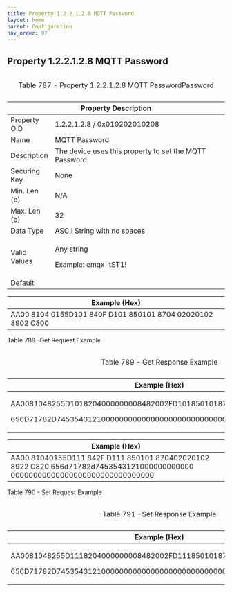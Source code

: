 ```yaml
---
title: Property 1.2.2.1.2.8 MQTT Password
layout: home
parent: Configuration
nav_order: 97
---
```


## Property 1.2.2.1.2.8 MQTT Password

<table>
<caption><p>Table 787 - Property 1.2.2.1.2.8 MQTT
PasswordPassword</p></caption>
<colgroup>
<col style="width: 14%" />
<col style="width: 85%" />
</colgroup>
<thead>
<tr>
<th colspan="2">Property Description</th>
</tr>
</thead>
<tbody>
<tr>
<td>Property OID</td>
<td>1.2.2.1.2.8 / 0x010202010208</td>
</tr>
<tr>
<td>Name</td>
<td>MQTT Password</td>
</tr>
<tr>
<td>Description</td>
<td>The device uses this property to set the MQTT Password.</td>
</tr>
<tr>
<td>Securing Key</td>
<td>None</td>
</tr>
<tr>
<td>Min. Len (b)</td>
<td>N/A</td>
</tr>
<tr>
<td>Max. Len (b)</td>
<td>32</td>
</tr>
<tr>
<td>Data Type</td>
<td>ASCII String with no spaces</td>
</tr>
<tr>
<td>Valid Values</td>
<td><p>Any string</p>
<p>Example: emqx-tST1!</p></td>
</tr>
<tr>
<td>Default</td>
<td></td>
</tr>
</tbody>
</table>

| Example (Hex)                                               |
|-------------------------------------------------------------|
| AA00 8104 0155D101 840F D101 850101 8704 02020102 8902 C800 |

Table 788 -Get Request Example

<table>
<caption><p>Table 789 - Get Response Example</p></caption>
<colgroup>
<col style="width: 100%" />
</colgroup>
<thead>
<tr>
<th>Example (Hex)</th>
</tr>
</thead>
<tbody>
<tr>
<td><p>AA0081048255D1018204000000008482002FD1018501018704020201028922C820</p>
<p>656D71782D745354312100000000000000000000000000000000000000000000</p></td>
</tr>
</tbody>
</table>

| Example (Hex) |
|----|
| AA00 81040155D111 842F D111 850101 870402020102 8922 C820 656d71782d7453543121000000000000 00000000000000000000000000000000 |

Table 790 - Set Request Example

<table>
<caption><p>Table 791 -Set Response Example</p></caption>
<colgroup>
<col style="width: 100%" />
</colgroup>
<thead>
<tr>
<th>Example (Hex)</th>
</tr>
</thead>
<tbody>
<tr>
<td><p>AA0081048255D1118204000000008482002FD1118501018704020201028922C820</p>
<p>656D71782D745354312100000000000000000000000000000000000000000000</p></td>
</tr>
</tbody>
</table>

##